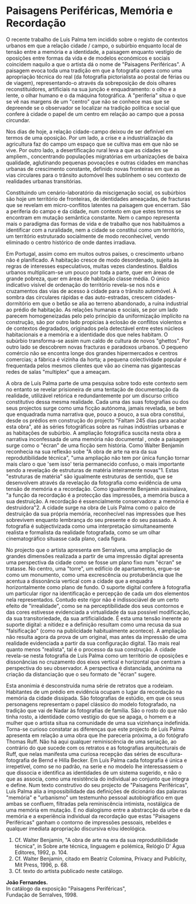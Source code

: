 # Paisagens Periféricas, Memória e Recordação

O recente trabalho de Luís Palma tem incidido sobre o registo de contextos urbanos em que a relação cidade / campo, o subúrbio enquanto local de tensão entre a memória e a identidade, a paisagem enquanto vestígio de oposições entre formas da vida e de modelos económicos e sociais coincidem naquilo a que o artista dá o nome de "Paisagens Periféricas". A paisagem evoca toda uma tradição em que a fotografia opera como uma apropriação técnica do real (da fotografia pictorialista ao postal de férias ou de viagem), representando-o através da sobreposição de dois olhares reconstituidores, artificiais na sua junção e enquadramento: o olho e a lente, o olhar humano e o da máquina fotográfica. A "periferia" situa o que se vê nas margens de um "centro" que não se conhece mas que se depreende se o observador se localizar na tradição política e social que confere à cidade o papel de um centro em relação ao campo que a possa circundar.

Nos dias de hoje, a relação cidade-campo deixou de ser definível em termos de uma oposição. Por um lado, a crise e a industrialização da agricultura faz do campo um espaço que se cultiva mas em que não se vive. Por outro lado, a desertificação rural leva a que as cidades se ampliem., concentrando populações migratórias em urbanizações de baixa qualidade, aglutinando pequenas povoações e outras cidades em manchas urbanas de crescimento constante, definido novas fronteiras em que as vias circulares para o trânsito automóvel lhes sublinhem o seu contexto de realidades urbanas transitórias.

Constituindo um cenário-laboratório da miscigenação social, os subúrbios são hoje um território de fronteiras, de identidades ameaçadas, de fracturas que se revelam em micro-conflitos latentes na paisagem que encerram. São a periferia do campo e da cidade, num contexto em que estes termos se encontram em mutação semântica constante. Nem o campo representa mais o paradigma das formas de vida e de trabalho que nos habituámos a identificar com a ruralidade, nem a cidade se constitui como um território, um território estruturado socialmente de modo reconhecível, vendo eliminado o centro histórico de onde dantes irradiava.

Em Portugal, assim como em muitos outros países, o crescimento urbano não é planificado. A habitação cresce de modo desordenado, sujeita às regras de interesses especulativos, muitas vezes clandestinos. Baldios urbanos multiplicam-se um pouco por toda a parte, quer em áreas de grande pobreza, quer em áreas de habitação classe média. O único indicativo visível de ordenação do território revela-se nos nós e cruzamentos das vias de acesso à cidade para o trânsito automóvel. À sombra das circulares rápidas e das auto-estradas, crescem cidades-dormitório em que o betão se alia ao terreno abandonado, a ruína industrial ao prédio de habitação. As relações humanas e sociais, se por um lado parecem homogeneizadas pelo pelo princípio da uniformização implícito na construção, são por outro lado propícias à eclosão de conflitos violentos e de contextos degradados, originados pela detectável entre estes núcleos habitacionais e a memória e a identidade dos que neles habitam. O subúrbio transforma-se assim num caldo de cultura de novos "ghettos". Por outro lado se descobrem novas fracturas e paradoxos urbanos. O pequeno comércio não se encontra longe dos grandes hipermercados e centros comercias; a fábrica é vizinha da horta; a pequena colectividade popular é frequentada pelos mesmos clientes que vão ao cinema nas gigantescas redes de salas "multiplex" que a ameaçam.

A obra de Luís Palma parte de uma pesquisa sobre todo este contexto sem no entanto se revelar prisioneira de uma tentação de documentação da realidade, utilizável retórica e redundantemente por um discurso crítico constitutivo dessa mesma realidade. Cada uma das suas fotografias ou dos seus projectos surge como uma ficção autónoma, jamais revelada, se bem que enquadrada numa narrativa que, pouco a pouco, a sua obra constitui, desde os prédios em construção do projecto "Faltam 245 dias para acabar esta obra", até às séries fotográficas sobre as ruínas indústrias urbanas e as habitações de subúrbio. A ampliação fotográfica suscita nesta obra a narrativa inconfessada de uma memória não documental , onde a paisagem surge como o "écran" de uma ficção sem história. Como Walter Benjamin reconhecia na sua reflexão sobe "A obra de arte na era da sua reprodutibilidade técnica", "uma ampliação não tem por única função tornar mais claro o que 'sem isso' teria permanecido confuso, o mais importante sendo a revelação de estruturas de matéria inteiramente novas"1. Estas "estruturas de matéria" são igualmente estruturas de sentido, que se desenvolvem através da revelação da fotografia como evidência de uma tensão de memória e a recordação. Como igualmente Benjamin assinalava, "a função da recordação é a protecção das impressões, a memória busca a sua destruição. A recordação é essencialmente conservadora: a memória é destruidora"2. A cidade surge na obra de Luís Palma como o palco de destruição da sua própria memória, reconhecível nas impressões que lhes sobrevivem enquanto lembrança do seu presente e do seu passado. A fotografia é subjectivizada como uma interpretação simultaneamente realista e formalista da realidade fotografada, como se um olhar cinematográfico situasse cada plano, cada figura.

No projecto que o artista apresenta em Serralves, uma ampliação de grandes dimensões realizada a partir de uma impressão digital apresenta uma perspectiva da cidade como se fosse um plano fixo num "écran" se tratasse. No centro, uma "torre", um edifício de apartamentos, ergue-se como um monumento, como uma excrescência ou protuberância que lhe acentua a dissonância vertical com a cidade que a enquadra horizontalmente como plano de fundo. O suporte digital confere à fotografia um particular rigor na identificação e percepção de cada um dos elementos nela representados. Contudo este rigor não é indissociável de um certo efeito de "irrealidade", como se na perceptibilidade dos seus contornos e das cores estivesse evidenciada a virtualidade da sua possível modificação, da sua transitoriedade, da sua artificialidade. É esta uma tensão inerente ao suporte digital: a nitidez e a definição resultam como uma recusa da sua "falsificação" (como na publicidade habitualmente acontece). A ampliação não resulta agora da prova de um original, mas antes da impressão de uma realidade evidenciada a partir da sua configuração digital. Tão mais real quanto menos "realista", tal é o processo da sua construção. A cidade revela-se nesta fotografia de Luís Palma como um território de oposições e dissonâncias no cruzamento dos eixos vertical e horizontal que centram a perspectiva do seu observador. A perspectiva é distanciada, anónima na criação da distanciação que o seu formato de "écran" sugere.

Esta anonimia é desconstruída numa série de retratos que a rodeiam. Habitantes de um prédio em evidência ocupam o lugar da recordação na memória da cidade dissipada. São fotografias de estúdio, em que os seus personagens representam o papel clássico do modelo fotografado, na tradição que vai de Nadar às fotografias de família. São o rosto do que não tinha rosto, a identidade como vestígio do que se apaga, o homem e a mulher que o artista situa na comunidade de uma sua vizinhança indefinida. Torna-se curioso constatar as diferenças que este projecto de Luís Palma apresenta em relação a uma obra que lhe pareceria próxima, a do fotógrafo Thomas Ruff. Não há aqui qualquer reminiscência de uma seriação, ao contrário do que sucede com os retratos e as fotografias arquitecturais de Ruff, que nelas manifesta uma curiosa recepção das séries de escultura-fotografia de Bernd e Hilla Becker. Em Luís Palma cada fotografia é única e irrepetível, como se no padrão, na serie e no modelo lhe interessassem o que dissocia e identifica as identidades de um sistema sugerido, e não o que as associa, como uma resistência do individual ao conjunto que integra e define. Num texto construtivo do seu projecto de "Paisagens Periféricas", Luís Palma alia a impossibilidade das definições de dicionário das palavras "memória" e "urbanismo" um testemunho pessoal autobiográfico em que ambas se confluem, filtradas pela reminiscência intimista, nostálgica de uma memória em mutação. E no dialogismo entre a abstracção da urbe e da memória e a experiência individual da recordação que estas "Paisagens Periféricas" ganham o contorno de impressões pessoais, rebeldes e qualquer imediata apropriação discursiva e/ou ideológica.

1. Cf. Walter Benjamin, "A obra de arte na era da sua reprodutibilidade técnica", in Sobre arte técnica, linguagem e polémica, Relógio D' Água Editores, 1992, p. 104.
2. Cf. Walter Benjamin, citado em Beatriz Colomina, Privacy and Publicity, Mit Press, 1996, p. 68.
3. Cf. texto do artista publicado neste catálogo.


**João Fernandes.**  
In catálogo da exposição "Paisagens Periféricas",  
Fundação de Serralves, 1998.
